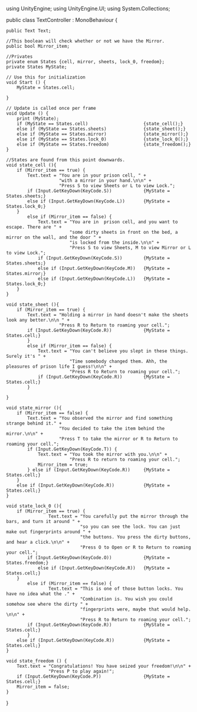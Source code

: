 using UnityEngine;
using UnityEngine.UI;
using System.Collections;

public class TextController : MonoBehaviour {
	
	public Text Text;
	
	//This boolean will check whether or not we have the Mirror.
	public bool Mirror_item;
	
	//Privates
	private enum States {cell, mirror, sheets, lock_0, freedom};
	private States MyState;
	
	// Use this for initialization
	void Start () {
		MyState = States.cell;
	
	}
	
	// Update is called once per frame
	void Update () {
		print (MyState);
		if (MyState == States.cell) 					{state_cell();} 
		else if (MyState == States.sheets) 				{state_sheet();}
		else if (MyState == States.mirror) 				{state_mirror();}
		else if (MyState == States.lock_0) 				{state_lock_0();} 
		else if (MyState == States.freedom) 			{state_freedom();}		
	}
	
	//States are found from this point downwards.
	void state_cell (){
		if (Mirror_item == true) {
			Text.text = "You are in your prison cell, " +
						"with a mirror in your hand.\n\n" +
						"Press S to view Sheets or L to view Lock.";
			if (Input.GetKeyDown(KeyCode.S)) 			{MyState = States.sheets;}
			else if (Input.GetKeyDown(KeyCode.L))		{MyState = States.lock_0;}
		}
			else if (Mirror_item == false) {
				Text.text = "You are in  prison cell, and you want to escape. There are " +
							"some dirty sheets in front on the bed, a mirror on the wall, and the door " +
							"is locked from the inside.\n\n" +
							"Press S to view Sheets, M to view Mirror or L to view Lock.";
				if (Input.GetKeyDown(KeyCode.S)) 		{MyState = States.sheets;}
				else if (Input.GetKeyDown(KeyCode.M)) 	{MyState = States.mirror;}
				else if (Input.GetKeyDown(KeyCode.L)) 	{MyState = States.lock_0;}
		}
	}
		
	void state_sheet (){
		if (Mirror_item == true) {
			Text.text = "Holding a mirror in hand doesn't make the sheets look any better.\n\n " +
						"Press R to Return to roaming your cell.";
			if (Input.GetKeyDown(KeyCode.R)) 			{MyState = States.cell;}
			}
			else if (Mirror_item == false) {	
				Text.text = "You can't believe you slept in these things. Surely it's " +
							"Time somebody changed them. Ahh, the pleasures of prison life I guess!\n\n" +
							"Press R to Return to roaming your cell.";
				if (Input.GetKeyDown(KeyCode.R)) 		{MyState = States.cell;}
			}
		
	}
	
	void state_mirror (){
		if (Mirror_item == false) {
			Text.text = "You observed the mirror and find something strange behind it." +
						"You decided to take the item behind the mirror.\n\n" +
						"Press T to take the mirror or R to Return to roaming your cell.";
			if (Input.GetKeyDown(KeyCode.T)) {
				Text.text = "You took the mirror with you.\n\n" +
							"Press R to return to roaming your cell.";
				Mirror_item = true;
			} else if (Input.GetKeyDown(KeyCode.R)) 	{MyState = States.cell;}
		}	
		else if (Input.GetKeyDown(KeyCode.R)) 			{MyState = States.cell;}			
	}				
	
	void state_lock_0 (){
		if (Mirror_item == true) {
					Text.text = "You carefully put the mirror through the bars, and turn it around " +
								"so you can see the lock. You can just make out fingerprints around " + 
								"the buttons. You press the dirty buttons, and hear a click.\n\n" +
								"Press O to Open or R to Return to roaming your cell.";
			if (Input.GetKeyDown(KeyCode.O))			{MyState = States.freedom;}
				else if (Input.GetKeyDown(KeyCode.R))	{MyState = States.cell;}
		}
			else if (Mirror_item == false) {
					Text.text = "This is one of those button locks. You have no idea what the ." +
								"Combination is. You wish you could somehow see where the dirty " +
								"fingerprints were, maybe that would help. \n\n" +
								"Press R to Return to roaming your cell.";
			if (Input.GetKeyDown(KeyCode.R))			{MyState = States.cell;}
			}
		else if (Input.GetKeyDown(KeyCode.R))			{MyState = States.cell;}	
	}
	
	void state_freedom () {
		Text.text = "Congratulations! You have seized your freedom!\n\n" +
					"Press P to play again!";
		if (Input.GetKeyDown(KeyCode.P)) 				{MyState = States.cell;}
		Mirror_item = false;
	}	
}

